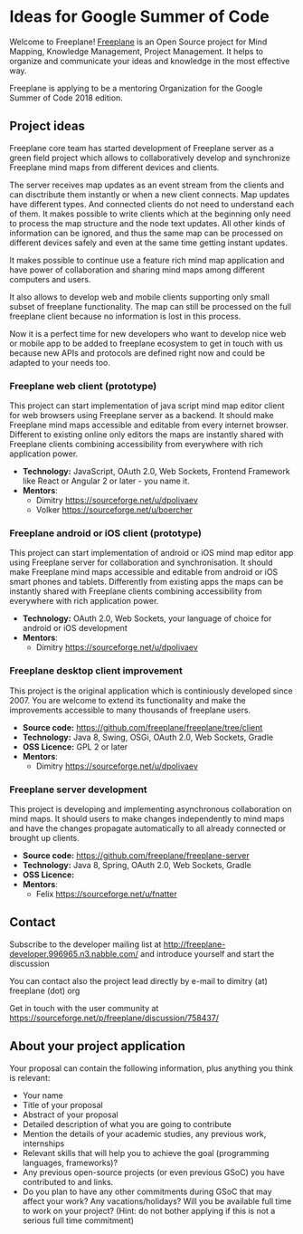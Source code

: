 # Ideas for Google Summer of Code

Welcome to Freeplane!
[Freeplane](https://sourceforge.net/projects/freeplane) is an Open Source project for Mind Mapping, Knowledge Management, Project Management.
It helps to organize and communicate your ideas and knowledge in the most effective way.

Freeplane is applying to be a mentoring Organization for the Google Summer of Code 2018 edition.

## Project ideas

Freeplane core team has started development of Freeplane server as a green field project which allows to collaboratively develop and synchronize Freeplane mind maps from different devices and clients.

The server receives map updates as an event stream from the clients and can disctribute them instantly or when a new client connects. Map updates have different types. And connected clients do not need to understand each of them. It makes possible to write clients which at the beginning only need to process the map structure and the node text updates. All other kinds of information can be ignored, and thus the same map can be processed on different devices safely and even at the same time getting instant updates.

It makes possible to continue use a feature rich mind map application and have power of collaboration and sharing mind maps among different computers and users.

It also allows to develop web and mobile clients supporting only small subset of freeplane functionality. The map can still be processed on the full freeplane client because no information is lost in this process.

Now it is a perfect time for new developers who want to develop nice web or mobile app to be added to freeplane ecosystem to get in touch with us because new APIs and protocols are defined right now and could be adapted to your needs too.

### Freeplane web client (prototype)
This project can start implementation of java script mind map editor client for web browsers using Freeplane server as a backend. It should make Freeplane mind maps accessible and editable from every internet browser. Different to existing online only editors the maps are instantly shared with Freeplane clients combining accessibility from everywhere with rich application power.

  * **Technology:** JavaScript, OAuth 2.0, Web Sockets, Frontend Framework like React or Angular 2 or later - you name it.
  * **Mentors**:
    * Dimitry https://sourceforge.net/u/dpolivaev
    * Volker https://sourceforge.net/u/boercher

### Freeplane android or iOS client (prototype)
This project can start implementation of android or iOS mind map editor app using Freeplane server for collaboration and synchronisation. It should make Freeplane mind maps accessible and editable from android or iOS smart phones and tablets. Differently from existing apps the maps can be instantly shared with Freeplane clients combining accessibility from everywhere with rich application power.

  * **Technology:** OAuth 2.0, Web Sockets, your language of choice for android or iOS development
  * **Mentors**:
    * Dimitry https://sourceforge.net/u/dpolivaev


### Freeplane desktop client improvement
This project is the original application which is continiously developed since 2007. You are welcome to extend its functionality and make the improvements accessible to many thousands of freeplane users.

  * **Source code:**  https://github.com/freeplane/freeplane/tree/client
  * **Technology:** Java 8, Swing, OSGi, OAuth 2.0, Web Sockets, Gradle
  * **OSS Licence:** GPL 2 or later
  * **Mentors**:
    * Dimitry https://sourceforge.net/u/dpolivaev

### Freeplane server development
This project is developing and implementing asynchronous collaboration on mind maps. It should users to make changes independently to mind maps and have the changes propagate automatically to all already connected or brought up clients.

  * **Source code:**  https://github.com/freeplane/freeplane-server
  * **Technology:** Java 8, Spring, OAuth 2.0, Web Sockets, Gradle
  * **OSS Licence:**
  * **Mentors**:
    * Felix https://sourceforge.net/u/fnatter


## Contact

Subscribe to the developer mailing list at http://freeplane-developer.996965.n3.nabble.com/ and introduce yourself and start the discussion

You can contact also the project lead directly by e-mail to dimitry (at) freeplane (dot) org

Get in touch with the user community at https://sourceforge.net/p/freeplane/discussion/758437/


## About your project application

Your proposal can contain the following information, plus anything you think is relevant:

* Your name
* Title of your proposal
* Abstract of your proposal
* Detailed description of what you are going to contribute
* Mention the details of your academic studies, any previous work, internships
* Relevant skills that will help you to achieve the goal (programming languages, frameworks)?
* Any previous open-source projects (or even previous GSoC) you have contributed to and links.
* Do you plan to have any other commitments during GSoC that may affect your work? Any vacations/holidays? Will you be available full time to work on your project? (Hint: do not bother applying if this is not a serious full time commitment)
